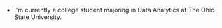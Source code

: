 - I'm currently a college student majoring in Data Analytics at The Ohio State University.
<!---
jadenth0mas/jadenth0mas is a ✨ special ✨ repository because its `README.md` (this file) appears on your GitHub profile.
You can click the Preview link to take a look at your changes.
--->
